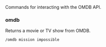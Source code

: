 Commands for interacting with the OMDB API.

### omdb
Returns a movie or TV show from OMDB.
```
/omdb mission impossible
```
